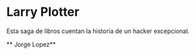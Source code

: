 # Larry Plotter

Esta saga de libros cuentan la historia de un hacker excepcional.

** Jorge Lopez**
